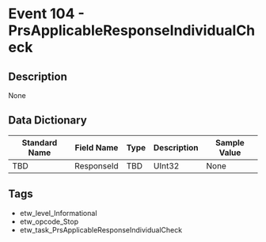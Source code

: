 # Event 104 - PrsApplicableResponseIndividualCheck

## Description
None

## Data Dictionary
|Standard Name|Field Name|Type|Description|Sample Value|
|---|---|---|---|---|
|TBD|ResponseId|TBD|UInt32|None|None|

## Tags
* etw_level_Informational
* etw_opcode_Stop
* etw_task_PrsApplicableResponseIndividualCheck